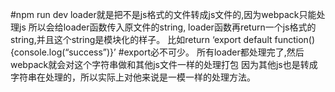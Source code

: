 #npm run dev
loader就是把不是js格式的文件转成js文件的,因为webpack只能处理js
所以会给loader函数传入原文件的string,
loader函数再return一个js格式的string,并且这个string是模块化的样子。
比如return ‘export default function(){console.log(“success”)}’ #export必不可少。
所有loader都处理完了,然后webpack就会对这个字符串做和其他js文件一样的处理打包
因为其他js也是转成字符串在处理的，所以实际上对他来说是一模一样的处理方法。
